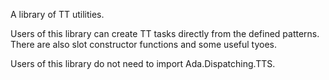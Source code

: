 A library of TT utilities.

Users of this library can create TT tasks directly from the defined patterns. There are also slot constructor functions and some useful tyoes.

Users of this library do not need to import Ada.Dispatching.TTS.
